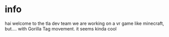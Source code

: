 # info
hai welcome to the tla dev team we are working on a vr game like minecraft, but.... with Gorilla Tag movement. it seems kinda cool
